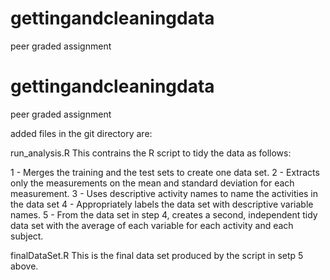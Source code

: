 # gettingandcleaningdata
peer graded assignment
# gettingandcleaningdata
peer graded assignment

added files in the git directory are:

run_analysis.R
This contrains the R script to tidy the data as follows:

1 - Merges the training and the test sets to create one data set.
2 - Extracts only the measurements on the mean and standard deviation for each measurement.
3 - Uses descriptive activity names to name the activities in the data set
4 - Appropriately labels the data set with descriptive variable names.
5 - From the data set in step 4, creates a second, independent tidy data set with the average of each variable for each activity and each subject.

finalDataSet.R
This is the final data set produced by the script in setp 5 above.
